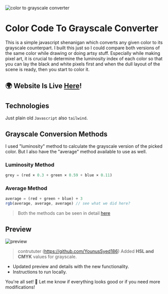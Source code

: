 ![color to grayscale converter](./docs/header.png)

# Color Code To Grayscale Converter

This is a simple javascript shenanigan which converts any given color to its grayscale counterpart. I built this just so I could compare both versions of the same color while drawing or doing artsy stuff. Especially while making pixel art, it is crucial to determine the luminosity index of each color so that you can lay the black and white pixels first and when the dull layout of the scene is ready, then you start to color it. 

## 🌍 Website Is Live [Here](https://blankscreen-exe.github.io/ColorToGrayScale-converter/)!

## Technologies

Just plain old `Javascript` also `tailwind`.

## Grayscale Conversion Methods

I used "luminosity" method to calculate the grayscale version of the picked color. But I also have the "average" method available to use as well.

### Luminosity Method

```js
grey = (red × 0.3 + green × 0.59 + blue × 0.11)
```

### Average Method

```js
average = (red + green + blue) ÷ 3
rgb(average, average, average) // see what we did here?
```

> Both the methods can be seen in detail [here](https://tabreturn.github.io/code/html/javascript/2017/01/26/converting_css_colour_to_greyscale.html)

## Preview

![preview](./docs/preview.png)

>contrututer (https://github.com/YounusSyed186)
 Added **HSL and CMYK** values for grayscale.
- Updated preview and details with the new functionality.
- Instructions to run locally.

You're all set! 🚀 Let me know if everything looks good or if you need more modifications!
